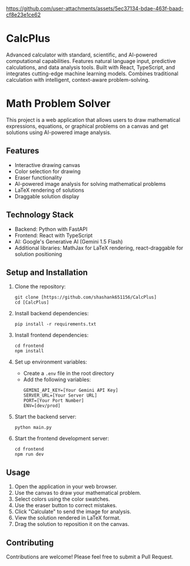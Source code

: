 https://github.com/user-attachments/assets/5ec37134-bdae-463f-baad-cf8e23e1ce62

# CalcPlus
Advanced calculator with standard, scientific, and AI-powered computational capabilities. Features natural language input, predictive calculations, and data analysis tools. Built with React, TypeScript, and integrates cutting-edge machine learning models. Combines traditional calculation with intelligent, context-aware problem-solving.
# Math Problem Solver

This project is a web application that allows users to draw mathematical expressions, equations, or graphical problems on a canvas and get solutions using AI-powered image analysis.

## Features

- Interactive drawing canvas
- Color selection for drawing
- Eraser functionality
- AI-powered image analysis for solving mathematical problems
- LaTeX rendering of solutions
- Draggable solution display

## Technology Stack

- Backend: Python with FastAPI
- Frontend: React with TypeScript
- AI: Google's Generative AI (Gemini 1.5 Flash)
- Additional libraries: MathJax for LaTeX rendering, react-draggable for solution positioning

## Setup and Installation

1. Clone the repository:
   ```
   git clone [https://github.com/shashank651156/CalcPlus]
   cd [CalcPlus]
   ```

2. Install backend dependencies:
   ```
   pip install -r requirements.txt
   ```

3. Install frontend dependencies:
   ```
   cd frontend
   npm install
   ```

4. Set up environment variables:
   - Create a `.env` file in the root directory
   - Add the following variables:
     ```
     GEMINI_API_KEY=[Your Gemini API Key]
     SERVER_URL=[Your Server URL]
     PORT=[Your Port Number]
     ENV=[dev/prod]
     ```

5. Start the backend server:
   ```
   python main.py
   ```

6. Start the frontend development server:
   ```
   cd frontend
   npm run dev
   ```

## Usage

1. Open the application in your web browser.
2. Use the canvas to draw your mathematical problem.
3. Select colors using the color swatches.
4. Use the eraser button to correct mistakes.
5. Click "Calculate" to send the image for analysis.
6. View the solution rendered in LaTeX format.
7. Drag the solution to reposition it on the canvas.

## Contributing

Contributions are welcome! Please feel free to submit a Pull Request.
